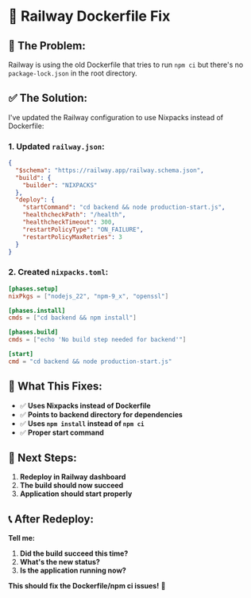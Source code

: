 # 🔧 Railway Dockerfile Fix

## 🚨 **The Problem:**
Railway is using the old Dockerfile that tries to run `npm ci` but there's no `package-lock.json` in the root directory.

## ✅ **The Solution:**
I've updated the Railway configuration to use Nixpacks instead of Dockerfile:

### **1. Updated `railway.json`:**
```json
{
  "$schema": "https://railway.app/railway.schema.json",
  "build": {
    "builder": "NIXPACKS"
  },
  "deploy": {
    "startCommand": "cd backend && node production-start.js",
    "healthcheckPath": "/health",
    "healthcheckTimeout": 300,
    "restartPolicyType": "ON_FAILURE",
    "restartPolicyMaxRetries": 3
  }
}
```

### **2. Created `nixpacks.toml`:**
```toml
[phases.setup]
nixPkgs = ["nodejs_22", "npm-9_x", "openssl"]

[phases.install]
cmds = ["cd backend && npm install"]

[phases.build]
cmds = ["echo 'No build step needed for backend'"]

[start]
cmd = "cd backend && node production-start.js"
```

## 🎯 **What This Fixes:**

- ✅ **Uses Nixpacks instead of Dockerfile**
- ✅ **Points to backend directory for dependencies**
- ✅ **Uses `npm install` instead of `npm ci`**
- ✅ **Proper start command**

## 🚀 **Next Steps:**

1. **Redeploy in Railway dashboard**
2. **The build should now succeed**
3. **Application should start properly**

## 📞 **After Redeploy:**

**Tell me:**
1. **Did the build succeed this time?**
2. **What's the new status?**
3. **Is the application running now?**

**This should fix the Dockerfile/npm ci issues!** 🎉

